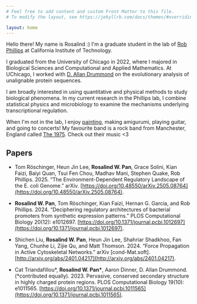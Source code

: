 ```yaml
---
# Feel free to add content and custom Front Matter to this file.
# To modify the layout, see https://jekyllrb.com/docs/themes/#overriding-theme-defaults

layout: home
---
```


Hello there! My name is Rosalind :) I'm a graduate student in the lab of [Rob Phillips](https://www.rpgroup.caltech.edu/) at California Institute of Technology.

I graduated from the University of Chicago in 2022, where I majored in Biological Sciences and Computational and Applied Mathematics. At UChicago, I worked with [D. Allan Drummond](https://drummondlab.org/) on the evolutionary analysis of unalignable protein sequences.

I am broadly interested in using quantitative and physical methods to study biological phenomena. In my current research in the Phillips lab, I combine statistical physics and microbiology to examine the mechanisms underlying transcriptional regulation. 

When I'm not in the lab, I enjoy [painting](https://rosalindpan.com/art/), making amigurumi, playing guitar, and going to concerts! My favourite band is a rock band from Manchester, England
called [The 1975](https://the1975.com/). Check out their music <3


## Papers
- Tom Röschinger, Heun Jin Lee, **Rosalind W. Pan**, Grace Solini, Kian Faizi, Baiyi Quan, Tsui Fen Chou, Madhav Mani, Stephen Quake, Rob Phillips. 2025. “The Environment-Dependent Regulatory Landscape of the E. coli Genome.” arXiv. [https://doi.org/10.48550/arXiv.2505.08764](https://doi.org/10.48550/arXiv.2505.08764).

- **Rosalind W. Pan**, Tom Röschinger, Kian Faizi, Hernan G. Garcia, and Rob Phillips. 2024. “Deciphering regulatory architectures of bacterial promoters from synthetic expression patterns.” PLOS Computational Biology 20(12): e1012697. [https://doi.org/10.1371/journal.pcbi.1012697](https://doi.org/10.1371/journal.pcbi.1012697).

- Shichen Liu, **Rosalind W. Pan**, Heun Jin Lee, Shahriar Shadkhoo, Fan Yang, Chunhe Li, Zijie Qu, and Matt Thomson. 2024. “Force Propagation in Active Cytoskeletal Networks.” arXiv [cond-Mat.soft]. [http://arxiv.org/abs/2401.04217](http://arxiv.org/abs/2401.04217).

- Cat Triandafillou\*, **Rosalind W. Pan\***, Aaron Dinner, D. Allan Drummond. (\*contributed equally). 2023. Pervasive, conserved secondary structure in highly charged protein regions. PLOS Computational Biology 19(10): e1011565. [https://doi.org/10.1371/journal.pcbi.1011565](https://doi.org/10.1371/journal.pcbi.1011565).